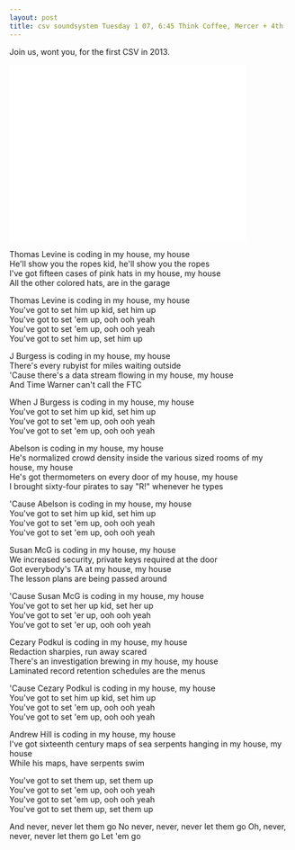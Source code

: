 ```yaml
---
layout: post
title: csv soundsystem Tuesday 1 07, 6:45 Think Coffee, Mercer + 4th
---
```



Join us, wont you, for the first CSV in 2013.

<iframe width="420" height="315" src="//www.youtube.com/embed/UCrNwyoNPr0" frameborder="0" allowfullscreen></iframe>

Thomas Levine is coding in my house, my house <br/>
He'll show you the ropes kid, he'll show you the ropes <br/>
I've got fifteen cases of pink hats in my house, my house <br/>
All the other colored hats, are in the garage <br/>

Thomas Levine is coding in my house, my house <br/>
You've got to set him up kid, set him up <br/>
You've got to set 'em up, ooh ooh yeah <br/>
You've got to set 'em up, ooh ooh yeah <br/>
You've got to set him up, set him up <br/>

J Burgess is coding in my house, my house <br/> 
There's every rubyist for miles waiting outside <br/>
'Cause there's a data stream flowing in my house, my house <br/>
And Time Warner can't call the FTC <br/>

When J Burgess is coding in my house, my house <br/>
You've got to set him up kid, set him up <br/>
You've got to set 'em up, ooh ooh yeah <br/>
You've got to set 'em up, ooh ooh yeah <br/>

Abelson is coding in my house, my house <br/>
He's normalized crowd density inside the various sized rooms of my <br/>
house, my house <br/>
He's got thermometers on every door of my house, my house <br/>
I brought sixty-four pirates to say "R!" whenever he types <br/>

'Cause Abelson is coding in my house, my house <br/>
You've got to set him up kid, set him up <br/>
You've got to set 'em up, ooh ooh yeah <br/>
You've got to set 'em up, ooh ooh yeah <br/>

Susan McG is coding in my house, my house <br/>
We increased security, private keys required at the door <br/>
Got everybody's TA at my house, my house <br/>
The lesson plans are being passed around <br/>

'Cause Susan McG is coding in my house, my house <br/>
You've got to set her up kid, set her up <br/>
You've got to set 'er up, ooh ooh yeah <br/>
You've got to set 'er up, ooh ooh yeah <br/>

Cezary Podkul is coding in my house, my house <br/>
Redaction sharpies, run away scared <br/>
There's an investigation brewing in my house, my house <br/>
Laminated record retention schedules are the menus <br/>

'Cause Cezary Podkul is coding in my house, my house <br/>
You've got to set him up kid, set him up <br/>
You've got to set 'em up, ooh ooh yeah <br/>
You've got to set 'em up, ooh ooh yeah <br/>

Andrew Hill is coding in my house, my house <br/>
I've got sixteenth century maps of sea serpents hanging in my house, my house <br/>
While his maps, have serpents swim <br/>

You've got to set them up, set them up <br/>
You've got to set 'em up, ooh ooh yeah <br/>
You've got to set 'em up, ooh ooh yeah <br/>
You've got to set them up, set them up <br/>

And never, never let them go
No never, never, never let them go
Oh, never, never, never let them go
Let 'em go
